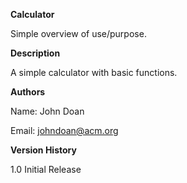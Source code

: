 **Calculator**

Simple overview of use/purpose.

**Description**

A simple calculator with basic functions.

**Authors**

Name: John Doan

Email: johndoan@acm.org

**Version History**

1.0 
Initial Release
